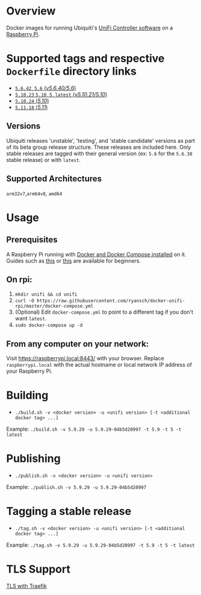 # Overview

Docker images for running Ubiquiti's [UniFi Controller software](https://www.ubnt.com/download/unifi/) on a [Raspberry Pi](https://www.raspberrypi.org/).

# Supported tags and respective `Dockerfile` directory links

- [`5.6.42`, `5.6` (*v5.6.40/5.6*)](https://github.com/ryansch/docker-unifi-rpi/blob/v5.6.42/5.6)
- [`5.10.23` `5.10`, `5`, `latest` (*v5.10.21/5.10*)](https://github.com/ryansch/docker-unifi-rpi/blob/v5.10.21/5.10)
- [`5.10.24` (*5.10*)](https://github.com/ryansch/docker-unifi-rpi/blob/master/5.10)
- [`5.11.18` (*5.11*)](https://github.com/ryansch/docker-unifi-rpi/blob/master/5.11)

## Versions
Ubiquiti releases 'unstable', 'testing', and 'stable candidate' versions as part of its beta group release structure.  These releases are included here.  Only stable releases are tagged with their general version (ex: `5.6` for the `5.6.30` stable release) or with `latest`.

## Supported Architectures
`arm32v7`,`arm64v8`, `amd64`

# Usage

## Prerequisites

A Raspberry Pi running with [Docker and Docker Compose installed](https://docs.docker.com/engine/installation/linux/docker-ce/debian/#install-using-the-convenience-script) on it. Guides such as [this](https://blog.alexellis.io/getting-started-with-docker-on-raspberry-pi/) or [this](https://blog.hypriot.com/getting-started-with-docker-and-mac-on-the-raspberry-pi/) are available for beginners.

## On rpi:

1. `mkdir unifi && cd unifi`
2. `curl -O https://raw.githubusercontent.com/ryansch/docker-unifi-rpi/master/docker-compose.yml`
3. (Optional) Edit `docker-compose.yml` to point to a different tag if you don't want `latest`.
4. `sudo docker-compose up -d`

## From any computer on your network:

Visit https://raspberrypi.local:8443/ with your browser. Replace `raspberrypi.local` with the actual hostname or local network IP address of your Raspberry Pi.

# Building
- `./build.sh -v <docker version> -u <unifi version> [-t <additional docker tag> ...]`

Example: `./build.sh -v 5.9.29 -u 5.9.29-04b5d20997 -t 5.9 -t 5 -t latest`

# Publishing
- `./publish.sh -v <docker version> -u <unifi version>`

Example: `./publish.sh -v 5.9.29 -u 5.9.29-04b5d20997`

# Tagging a stable release
- `./tag.sh -v <docker version> -u <unifi version> [-t <additional docker tag> ...]`

Example: `./tag.sh -v 5.9.29 -u 5.9.29-04b5d20997 -t 5.9 -t 5 -t latest`


# TLS Support
[TLS with Traefik](https://github.com/ryansch/docker-unifi-rpi/wiki/TLS-with-Traefik)

